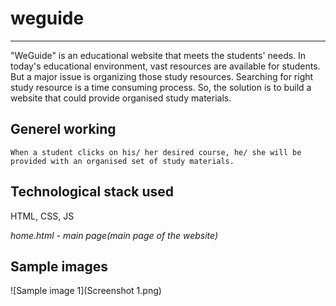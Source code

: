 # weguide

***

"WeGuide" is an educational website that meets the students' needs. In today's educational
environment, vast resources are available for students. But a major issue is organizing those study resources. Searching
for right study resource is a time consuming process.
         So, the solution is to build a website that could provide organised study materials.

## Generel working
    When a student clicks on his/ her desired course, he/ she will be provided with an organised set of study materials.


## Technological stack used
HTML, CSS, JS


 *home.html - main page(main page of the website)*

## Sample images
![Sample image 1](Screenshot 1.png)
